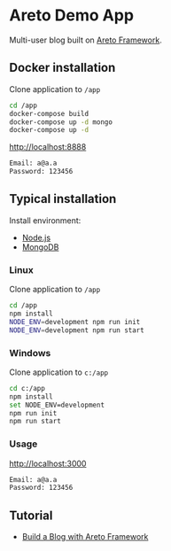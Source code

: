 # Areto Demo App

Multi-user blog built on [Areto Framework](https://github.com/mkhorin/areto).

## Docker installation

Clone application to `/app`
```sh
cd /app
docker-compose build
docker-compose up -d mongo
docker-compose up -d
```

[http://localhost:8888](http://localhost:8888)

```sh
Email: a@a.a
Password: 123456
```

## Typical installation

Install environment:

- [Node.js](https://nodejs.org)
- [MongoDB](https://www.mongodb.com/download-center/community)

### Linux
Clone application to `/app`
```sh
cd /app
npm install
NODE_ENV=development npm run init
NODE_ENV=development npm run start
```

### Windows
Clone application to `c:/app`
```sh
cd c:/app
npm install
set NODE_ENV=development
npm run init
npm run start
```

### Usage

[http://localhost:3000](http://localhost:3000)
```sh
Email: a@a.a
Password: 123456
```

## Tutorial
- [Build a Blog with Areto Framework](http://nervebit.com/areto/blog/)